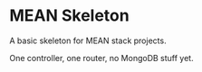 # MEAN Skeleton
A basic skeleton for MEAN stack projects.

One controller, one router, no MongoDB stuff yet.
